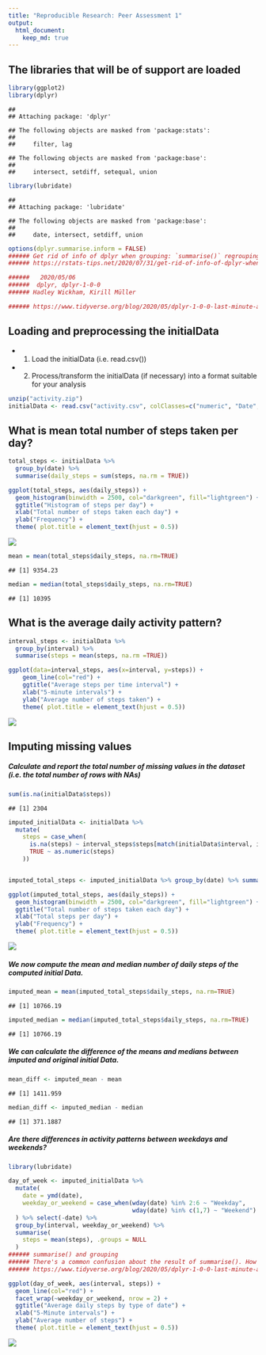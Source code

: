```yaml
---
title: "Reproducible Research: Peer Assessment 1"
output: 
  html_document:
    keep_md: true
---
```


## The libraries that will be of support are loaded


```r
library(ggplot2)
library(dplyr)
```

```
## 
## Attaching package: 'dplyr'
```

```
## The following objects are masked from 'package:stats':
## 
##     filter, lag
```

```
## The following objects are masked from 'package:base':
## 
##     intersect, setdiff, setequal, union
```

```r
library(lubridate)
```

```
## 
## Attaching package: 'lubridate'
```

```
## The following objects are masked from 'package:base':
## 
##     date, intersect, setdiff, union
```

```r
options(dplyr.summarise.inform = FALSE)
###### Get rid of info of dplyr when grouping: `summarise()` regrouping output by 'species' (override with `.groups` argument)
###### https://rstats-tips.net/2020/07/31/get-rid-of-info-of-dplyr-when-grouping-summarise-regrouping-output-by-species-override-with-groups-argument/

######   2020/05/06
######  dplyr, dplyr-1-0-0
###### Hadley Wickham, Kirill Müller

###### https://www.tidyverse.org/blog/2020/05/dplyr-1-0-0-last-minute-additions/
```


## Loading and preprocessing the initialData

* 1. Load the initialData (i.e. read.csv())
* 2. Process/transform the initialData (if necessary) into a format suitable for your analysis


```r
unzip("activity.zip")
initialData <- read.csv("activity.csv", colClasses=c("numeric", "Date", "numeric"))
```




## What is mean total number of steps taken per day?


```r
total_steps <- initialData %>%
  group_by(date) %>%
  summarise(daily_steps = sum(steps, na.rm = TRUE))

ggplot(total_steps, aes(daily_steps)) + 
  geom_histogram(binwidth = 2500, col="darkgreen", fill="lightgreen") +
  ggtitle("Histogram of steps per day") +
  xlab("Total number of steps taken each day") + 
  ylab("Frequency") +
  theme( plot.title = element_text(hjust = 0.5))
```

![](PA1_template_files/figure-html/unnamed-chunk-3-1.png)<!-- -->


```r
mean = mean(total_steps$daily_steps, na.rm=TRUE)
```

```
## [1] 9354.23
```


```r
median = median(total_steps$daily_steps, na.rm=TRUE)
```

```
## [1] 10395
```

## What is the average daily activity pattern?


```r
interval_steps <- initialData %>% 
  group_by(interval) %>%
  summarise(steps = mean(steps, na.rm =TRUE))

ggplot(data=interval_steps, aes(x=interval, y=steps)) +
    geom_line(col="red") +
    ggtitle("Average steps per time interval") +
    xlab("5-minute intervals") +
    ylab("Average number of steps taken") +
    theme( plot.title = element_text(hjust = 0.5))
```

![](PA1_template_files/figure-html/unnamed-chunk-8-1.png)<!-- -->


## Imputing missing values

##### Calculate and report the total number of missing values in the dataset (i.e. the total number of rows with NAs)


```r
sum(is.na(initialData$steps))
```

```
## [1] 2304
```




```r
imputed_initialData <- initialData %>%
  mutate(
    steps = case_when(
      is.na(steps) ~ interval_steps$steps[match(initialData$interval, interval_steps$interval)],      
      TRUE ~ as.numeric(steps)
    ))


imputed_total_steps <- imputed_initialData %>% group_by(date) %>% summarise(daily_steps = sum(steps))

ggplot(imputed_total_steps, aes(daily_steps)) + 
  geom_histogram(binwidth = 2500, col="darkgreen", fill="lightgreen") + 
  ggtitle("Total number of steps taken each day") + 
  xlab("Total steps per day") +
  ylab("Frequency") +
  theme( plot.title = element_text(hjust = 0.5))
```

![](PA1_template_files/figure-html/unnamed-chunk-10-1.png)<!-- -->

##### We now compute the mean and median number of daily steps of the computed initial Data.



```r
imputed_mean = mean(imputed_total_steps$daily_steps, na.rm=TRUE)
```

```
## [1] 10766.19
```

```r
imputed_median = median(imputed_total_steps$daily_steps, na.rm=TRUE)
```

```
## [1] 10766.19
```
##### We can calculate the difference of the means and medians between imputed and original initial Data.



```r
mean_diff <- imputed_mean - mean 
```

```
## [1] 1411.959
```

```r
median_diff <- imputed_median - median
```

```
## [1] 371.1887
```

##### Are there differences in activity patterns between weekdays and weekends?


```r
library(lubridate)
```


```r
day_of_week <- imputed_initialData %>%
  mutate(
    date = ymd(date),
    weekday_or_weekend = case_when(wday(date) %in% 2:6 ~ "Weekday",
                                   wday(date) %in% c(1,7) ~ "Weekend")
  ) %>% select(-date) %>%
  group_by(interval, weekday_or_weekend) %>%
  summarise(
    steps = mean(steps), .groups = NULL
  )
###### summarise() and grouping 
###### There's a common confusion about the result of summarise(). How do you think the result of the following code will be grouped?
###### https://www.tidyverse.org/blog/2020/05/dplyr-1-0-0-last-minute-additions/

ggplot(day_of_week, aes(interval, steps)) + 
  geom_line(col="red") +
  facet_wrap(~weekday_or_weekend, nrow = 2) +
  ggtitle("Average daily steps by type of date") + 
  xlab("5-Minute intervals") + 
  ylab("Average number of steps") +
  theme( plot.title = element_text(hjust = 0.5))
```

![](PA1_template_files/figure-html/unnamed-chunk-20-1.png)<!-- -->





